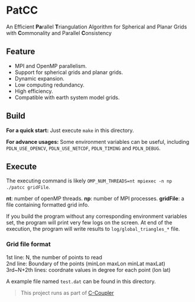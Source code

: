# PatCC

An Efficient **Pa**rallel **T**riangulation Algorithm for Spherical and Planar Grids with **C**ommonality and Parallel **C**onsistency

## Feature

- MPI and OpenMP parallelism.
- Support for spherical grids and planar grids.
- Dynamic expansion.
- Low computing redundancy.
- High efficiency.
- Compatible with earth system model grids.

## Build

**For a quick start:**
Just execute `make` in this directory.

**For advance usages:**
Some environment variables can be useful, including `PDLN_USE_OPENCV`, `PDLN_USE_NETCDF`, `PDLN_TIMING` and `PDLN_DEBUG`.

## Execute

The executing command is likely `OMP_NUM_THREADS=nt mpiexec -n np ./patcc gridFile`.

**nt**: number of openMP threads.
**np**: number of MPI processes.
**gridFile**: a file containing formatted grid info.

If you build the program without any corresponding environment variables set, the program will print very few logs on the screen.
At end of the execution, the program will write results to `log/global_triangles_*` file.

### Grid file format

1st line: N, the number of points to read  
2nd line: Boundary of the points (minLon maxLon minLat maxLat)  
3rd~N+2th lines: coordnate values in degree for each point (lon lat)  

A example file named `test.dat` can be found in this directory.

> This project runs as part of [C-Coupler](https://github.com/C-Coupler-Group/c-coupler-lib)
